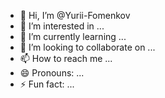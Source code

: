 - 👋 Hi, I’m @Yurii-Fomenkov
- 👀 I’m interested in ...
- 🌱 I’m currently learning ...
- 💞️ I’m looking to collaborate on ...
- 📫 How to reach me ...
- 😄 Pronouns: ...
- ⚡ Fun fact: ...

<!---
Yurii-Fomenkov/Yurii-Fomenkov is a ✨ special ✨ repository because its `README.md` (this file) appears on your GitHub profile.
You can click the Preview link to take a look at your changes.
--->
